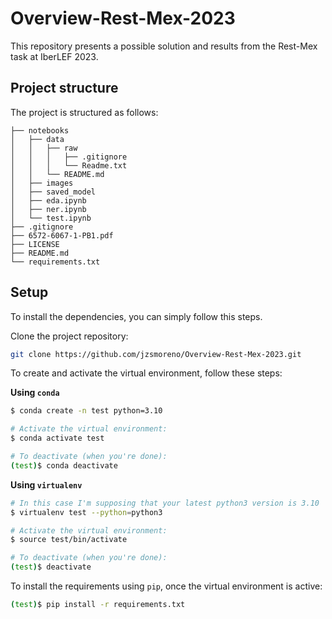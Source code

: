# Overview-Rest-Mex-2023
This repository presents a possible solution and results from the Rest-Mex task at IberLEF 2023.

## Project structure

The project is structured as follows:

    ├── notebooks
    │   ├── data
    │   │   ├── raw
    │   │   │   ├── .gitignore
    │   │   │   └── Readme.txt
    │   │   └── README.md
    │   ├── images
    │   ├── saved_model
    │   ├── eda.ipynb
    │   ├── ner.ipynb
    │   └── test.ipynb
    ├── .gitignore
    ├── 6572-6067-1-PB1.pdf
    ├── LICENSE
    ├── README.md
    └── requirements.txt

## Setup

To install the dependencies, you can simply follow this steps.

Clone the project repository:
```bash
git clone https://github.com/jzsmoreno/Overview-Rest-Mex-2023.git
```

To create and activate the virtual environment, follow these steps:

**Using `conda`**

```bash
$ conda create -n test python=3.10

# Activate the virtual environment:
$ conda activate test

# To deactivate (when you're done):
(test)$ conda deactivate
```

**Using `virtualenv`**

```bash
# In this case I'm supposing that your latest python3 version is 3.10
$ virtualenv test --python=python3

# Activate the virtual environment:
$ source test/bin/activate

# To deactivate (when you're done):
(test)$ deactivate
```

To install the requirements using `pip`, once the virtual environment is active:
```bash
(test)$ pip install -r requirements.txt
```